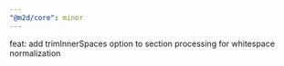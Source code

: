 ```yaml
---
"@m2d/core": minor
---
```


feat: add trimInnerSpaces option to section processing for whitespace normalization
